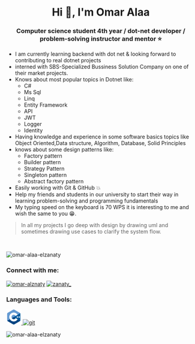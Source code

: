 <h1 align="center">Hi 👋, I'm Omar Alaa</h1>
<h3 align="center">Computer science student 4th year / dot-net developer / problem-solving instructor and mentor ⭐</h3>

* I am currently learning backend with dot net & looking forward to contributing to real dotnet projects
* interned with SBS-Specialized Bussiness Solution Company on one of their market projects.
* Knows about most popular topics in Dotnet like:
  - C#
  - Ms Sql
  - Linq
  - Entity Framework
  - API
  - JWT
  - Logger
  - Identity
* Having  knowledge and experience in some software basics topics like Object Oriented,Data structure, Algorithm, Database, Solid Principles
* knows about some design patterns like:
  - Factory pattern
  - Builder pattern
  - Strategy Pattern
  - Singleton pattern
  - Abstract factory pattern
* Easily working with Git & GitHub  💥
* Help my friends and students in our university to start their way in learning problem-solving and programming fundamentals
* My typing speed on the keyboard is 70 WPS it is interesting to me and wish the same to you 😁.

>  In all my projects I go deep with design by drawing uml and sometimes drawing use cases to clarify the system flow.

</br>
<p align="left"> <img src="https://komarev.com/ghpvc/?username=omar-alaa-elzanaty&label=Profile%20views&color=0e75b6&style=flat" alt="omar-alaa-elzanaty" /> </p>

<h3 align="left">Connect with me:</h3>
<p align="left">
<a href="https://linkedin.com/in/omar-alznaty" target="blank"><img align="center" src="https://raw.githubusercontent.com/rahuldkjain/github-profile-readme-generator/master/src/images/icons/Social/linked-in-alt.svg" alt="omar-alznaty" height="30" width="40" /></a>
<a href="https://codeforces.com/profile/zanaty_" target="blank"><img align="center" src="https://raw.githubusercontent.com/rahuldkjain/github-profile-readme-generator/master/src/images/icons/Social/codeforces.svg" alt="zanaty_" height="30" width="40" /></a>
</p>

<h3 align="left">Languages and Tools:</h3>
<p align="left"> <a href="https://www.w3schools.com/cpp/" target="_blank" rel="noreferrer"> <img src="https://raw.githubusercontent.com/devicons/devicon/master/icons/cplusplus/cplusplus-original.svg" alt="cplusplus" width="40" height="40"/> </a> <a href="https://git-scm.com/" target="_blank" rel="noreferrer"> <img src="https://www.vectorlogo.zone/logos/git-scm/git-scm-icon.svg" alt="git" width="40" height="40"/> </a> </p>

<p><img align="center" src="https://github-readme-stats.vercel.app/api/top-langs?username=omar-alaa-elzanaty&show_icons=true&locale=en&layout=compact" alt="omar-alaa-elzanaty" /></p>
